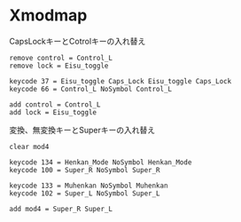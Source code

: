 # Xmodmap

CapsLockキーとCotrolキーの入れ替え

    remove control = Control_L
    remove lock = Eisu_toggle
    
    keycode 37 = Eisu_toggle Caps_Lock Eisu_toggle Caps_Lock
    keycode 66 = Control_L NoSymbol Control_L
    
    add control = Control_L
    add lock = Eisu_toggle

変換、無変換キーとSuperキーの入れ替え

    clear mod4
    
    keycode 134 = Henkan_Mode NoSymbol Henkan_Mode
    keycode 100 = Super_R NoSymbol Super_R
    
    keycode 133 = Muhenkan NoSymbol Muhenkan
    keycode 102 = Super_L NoSymbol Super_L
    
    add mod4 = Super_R Super_L

